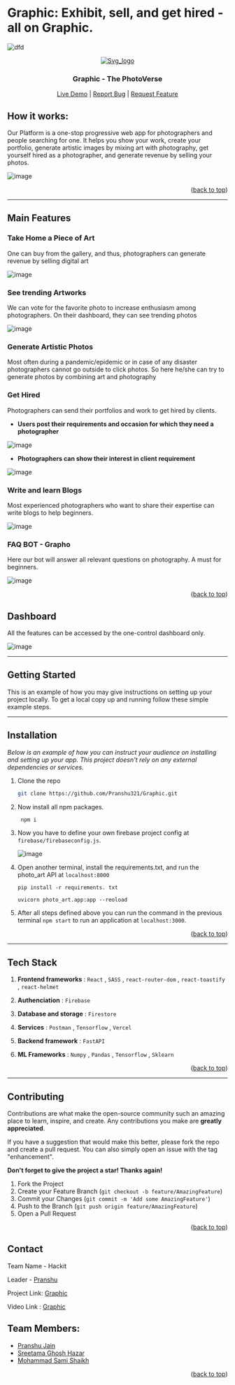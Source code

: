 # Graphic: Exhibit, sell, and get hired - all on Graphic.

<img src="https://img.shields.io/badge/Full%20Stack%20Track-7925C7?style=for-the-badge&logoColor=white" alt="dfd" />
<div align="center">
  <a id="top" href="https://Graphic32.vercel.app/" target="blank">
   
![Svg_logo](https://github.com/Pranshu321/Graphic/assets/53607086/cae62cd6-7156-4c90-ad8c-dfaf2db1b807)

  </a>

  <h3 align="center">Graphic - The PhotoVerse</h3>

  <p align="center">
    <a href="https://Graphic32.vercel.app/" target="blank">Live Demo</a> |
    <a href="https://github.com/Pranshu321/Graphic/issues" target="blank">Report Bug</a> |
    <a href="https://github.com/Pranshu321/Graphic/issues" target="blank">Request Feature</a>
  </p>
</div>

## How it works:

Our Platform is a one-stop progressive web app for photographers and people searching for one. It helps you show your work, create your portfolio, generate artistic images by mixing art with photography, get yourself hired as a photographer, and generate revenue by selling your photos.

![image](https://github.com/Pranshu321/Graphic/assets/86917304/9028a9cd-7376-4fd1-932f-d86a6255b265)


<p align="right">(<a href="#top">back to top</a>)</p>

---

## Main Features

### Take Home a Piece of Art

One can buy from the gallery, and thus, photographers can generate revenue by selling digital art

![image](https://github.com/Pranshu321/Graphic/assets/86917304/2886b814-ba00-432a-b706-4225c8f3ee62)


### See trending Artworks

We can vote for the favorite photo to increase enthusiasm among photographers. On their dashboard, they can see trending photos

![image](https://github.com/Pranshu321/Graphic/assets/86917304/51e403e3-7995-4a3a-8069-051f3031a328)


### Generate Artistic Photos

Most often during a pandemic/epidemic or in case of any disaster photographers cannot go outside to click photos. So here he/she can try to generate photos by combining art and photography

### Get Hired

Photographers can send their portfolios and work to get hired by clients.
  - **Users post their requirements and occasion for which they need a photographer**

  ![image](https://github.com/Pranshu321/Graphic/assets/86917304/e92ce44a-dd39-488b-bfd3-9818e2e7e8bc)


  - **Photographers can show their interest in client requirement**
  
  ![image](https://github.com/Pranshu321/Graphic/assets/86917304/63d4e1ca-6a7d-4431-a178-26fb91974866)

### Write and learn Blogs

Most experienced photographers who want to share their expertise can write blogs to help beginners.

![image](https://github.com/Pranshu321/Graphic/assets/86917304/a65c543c-0b1e-4602-b487-adc54bc2210f)


### FAQ BOT - Grapho

Here our bot will answer all relevant questions on photography. A must for beginners.

![image](https://github.com/Pranshu321/Graphic/assets/86917304/24835da9-17d8-49f5-b844-70ee2724e56f)


<p align="right">(<a href="#top">back to top</a>)</p>

## Dashboard
All the features can be accessed by the one-control dashboard only.

![image](https://github.com/Pranshu321/Graphic/assets/86917304/4dc4a1f3-8734-4098-baef-7aaf07cf3e11)


---

<!-- GETTING STARTED -->

## Getting Started

This is an example of how you may give instructions on setting up your project locally.
To get a local copy up and running follow these simple example steps.

---

## Installation

_Below is an example of how you can instruct your audience on installing and setting up your app. This project doesn't rely on any external dependencies or services._

1. Clone the repo
   ```sh
   git clone https://github.com/Pranshu321/Graphic.git
   ```
2. Now install all npm packages.

   ```sh
    npm i
   ```

3. Now you have to define your own firebase project config at `firebase/firebaseconfig.js`.

   ![image](https://user-images.githubusercontent.com/86917304/183728317-30372103-f0d7-4e99-b12c-7f0cd825ea18.png)

4. Open another terminal, install the requirements.txt, and run the photo_art API at `localhost:8000`

   ```
   pip install -r requirements. txt

   uvicorn photo_art.app:app --reoload
   ```

5. After all steps defined above you can run the command in the previous terminal `npm start` to run an application at `localhost:3000`.

<p align="right">(<a href="#top">back to top</a>)</p>

---

## Tech Stack

1. **Frontend frameworks** : `React` , `SASS` , `react-router-dom` , `react-toastify` , `react-helmet`

2. **Authenciation** : `Firebase`

3. **Database and storage** : `Firestore`

4. **Services** : `Postman` , `Tensorflow` , `Vercel`

5. **Backend framework** : `FastAPI`

6. **ML Frameworks** : `Numpy` , `Pandas` , `Tensorflow` , `Sklearn`
<p align="right">(<a href="#top">back to top</a>)</p>

---

## Contributing

Contributions are what make the open-source community such an amazing place to learn, inspire, and create. Any contributions you make are **greatly appreciated**.

If you have a suggestion that would make this better, please fork the repo and create a pull request. You can also simply open an issue with the tag "enhancement".

**Don't forget to give the project a star! Thanks again!**

1. Fork the Project
2. Create your Feature Branch (`git checkout -b feature/AmazingFeature`)
3. Commit your Changes (`git commit -m 'Add some AmazingFeature'`)
4. Push to the Branch (`git push origin feature/AmazingFeature`)
5. Open a Pull Request

<p align="right">(<a href="#top">back to top</a>)</p>

<!-- CONTACT -->

## Contact

Team Name - Hackit

Leader - [Pranshu](mailto:pranshujain0331@gmail.com)

Project Link: [Graphic](https://graphic32.vercel.app/)

Video Link : [Graphic](https://www.youtube.com/watch?v=HdfZl5KX3M4)

## Team Members:

-  [Pranshu Jain](https://github.com/Pranshu321)
-  [Sreetama Ghosh Hazar](https://github.com/Sreetama2001)
-  [Mohammad Sami Shaikh](https://github.com/MSamiDev)

<p align="right">(<a href="#top">back to top</a>)</p>
